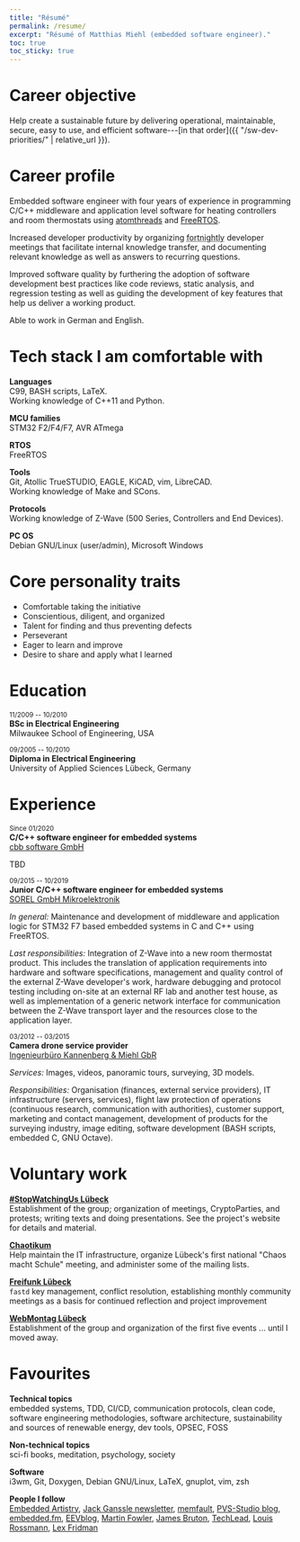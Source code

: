 ```yaml
---
title: "Résumé"
permalink: /resume/
excerpt: "Résumé of Matthias Miehl (embedded software engineer)."
toc: true
toc_sticky: true
---
```


# <i class="fa fa-fw fa-crosshairs"></i> Career objective
Help create a sustainable future by delivering operational, maintainable, secure, easy to use, and efficient software---[in that order]({{ "/sw-dev-priorities/" | relative_url }}).


# <i class="fa fa-fw fa-user"></i> Career profile
Embedded software engineer with four years of experience in programming C/C++ middleware and application level software for heating controllers and room thermostats using [atomthreads](https://atomthreads.com/) and [FreeRTOS](https://freertos.org/).

Increased developer productivity by organizing <abbr title="A 'fortnight' is a unit of time equal to 14 days.">fortnightly</abbr> developer meetings that facilitate internal knowledge transfer, and documenting relevant knowledge as well as answers to recurring questions.

Improved software quality by furthering the adoption of software development best practices like code reviews, static analysis, and regression testing as well as guiding the development of key features that help us deliver a working product.

Able to work in German and English.


# <i class="fas fa-fw fa-tools"></i> Tech stack I am comfortable with
**Languages**  
C99, BASH scripts, LaTeX.  
Working knowledge of C++11 and Python.

**MCU families**  
STM32 F2/F4/F7, AVR ATmega

**RTOS**  
FreeRTOS

**Tools**  
Git, Atollic TrueSTUDIO, EAGLE, KiCAD, vim, LibreCAD.  
Working knowledge of Make and SCons.

**Protocols**  
Working knowledge of Z-Wave (500 Series, Controllers and End Devices).

**PC OS**  
Debian GNU/Linux (user/admin), Microsoft Windows


# <i class="fas fa-fw fa-user-check"></i> Core personality traits
- Comfortable taking the initiative
- Conscientious, diligent, and organized
- Talent for finding and thus preventing defects
- Perseverant
- Eager to learn and improve
- Desire to share and apply what I learned


# <i class="fas fa-fw fa-graduation-cap"></i> Education
<small>11/2009 -- 10/2010</small>  
**BSc in Electrical Engineering**  
Milwaukee School of Engineering, USA  

<small>09/2005 -- 10/2010</small>  
**Diploma in Electrical Engineering**  
University of Applied Sciences Lübeck, Germany  


# <i class="fa fa-fw fa-briefcase"></i> Experience
<small>Since 01/2020</small>  
**C/C++ software engineer for embedded systems**  
[cbb software GmbH](https://cbb.de/)

TBD


<small>09/2015 -- 10/2019</small>  
**Junior C/C++ software engineer for embedded systems**  
[SOREL GmbH Mikroelektronik](https://sorel.de/)

*In general:* Maintenance and development of middleware and application logic for STM32 F7 based embedded systems in C and C++ using FreeRTOS.

*Last responsibilities:* Integration of Z-Wave into a new room thermostat product. This includes the translation of application requirements into hardware and software specifications, management and quality control of the external Z-Wave developer's work, hardware debugging and protocol testing including on-site at an external RF lab and another test house, as well as implementation of a generic network interface for communication between the Z-Wave transport layer and the resources close to the application layer.


<small>03/2012 -- 03/2015</small>  
**Camera drone service provider**  
[Ingenieurbüro Kannenberg & Miehl GbR](https://web.archive.org/web/20150301024436/http://www.airde.net/)

*Services:* Images, videos, panoramic tours, surveying, 3D models.

*Responsibilities:* Organisation (finances, external service providers), IT infrastructure (servers, services), flight law protection of operations (continuous research, communication with authorities), customer support, marketing and contact management, development of products for the surveying industry, image editing, software development (BASH scripts, embedded C, GNU Octave).


# <i class="fas fa-fw fa-users"></i> Voluntary work
**[#StopWatchingUs Lübeck](http://wiki.chaotikum.org/projekte:demonstration:stopwatchingus/)**  
Establishment of the group; organization of meetings, CryptoParties, and protests; writing texts and doing presentations. See the project's website for details and material.

**[Chaotikum](https://chaotikum.org/)**  
Help maintain the IT infrastructure, organize Lübeck's first national "Chaos macht Schule" meeting, and administer some of the mailing lists.

**[Freifunk Lübeck](http://luebeck.freifunk.net/)**  
`fastd` key management, conflict resolution, establishing monthly community meetings as a basis for continued reflection and project improvement

**[WebMontag Lübeck](http://webmontag.de/location/luebeck/2015-07-20)**  
Establishment of the group and organization of the first five events ... until I moved away.


# <font color="#bd2727"><i class="fa fa-fw fa-heart"></i></font> Favourites
**Technical topics**  
embedded systems, TDD, CI/CD, communication protocols, clean code, software engineering methodologies, software architecture, sustainability and sources of renewable energy, dev tools, OPSEC, FOSS

**Non-technical topics**  
sci-fi books, meditation, psychology, society

**Software**  
i3wm, Git, Doxygen, Debian GNU/Linux, LaTeX, gnuplot, vim, zsh

<!--**Meetups**  
Chaotikum, Softwerkskammer Ruhr, ...-->

<!--**Books**  
- Real-Time C++, Christopher Kormanyos, ISBN `978-3-662-47809-7`-->

**People I follow**  
[Embedded Artistry](https://embeddedartistry.com), 
[Jack Ganssle newsletter](http://www.ganssle.com/tem-back.htm), 
[memfault](https://interrupt.memfault.com/blog/), 
[PVS-Studio blog](https://www.viva64.com/en/b/), 
[embedded.fm](https://embedded.fm), 
[EEVblog](https://www.youtube.com/channel/UC2DjFE7Xf11URZqWBigcVOQ), 
[Martin Fowler](https://martinfowler.com), 
[James Bruton](https://www.youtube.com/user/jamesbruton/),
[TechLead](https://www.youtube.com/channel/UC4xKdmAXFh4ACyhpiQ_3qBw), 
[Louis Rossmann](https://www.youtube.com/channel/UCl2mFZoRqjw_ELax4Yisf6w), 
[Lex Fridman](https://www.youtube.com/channel/UCSHZKyawb77ixDdsGog4iWA)<!--, 
[Drew DeVault](https://www.patreon.com/sircmpwn), 
[Travis Goodspeed](https://travisgoodspeed.blogspot.com/)
-->

